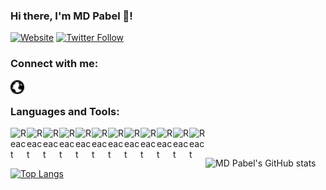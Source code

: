 ### Hi there, I'm MD Pabel 👋!

[![Website](https://img.shields.io/website?label=mdpabel.me&style=for-the-badge&url=https%3A%2F%2Fmdpabel.me)](http://mdpabel.me)
[![Twitter Follow](https://img.shields.io/twitter/follow/mdpabel?color=1DA1F2&logo=twitter&style=for-the-badge)](https://twitter.com/MDPabel72682382)

### Connect with me:

[<img align="left" alt="mdpabel.me" width="22px" src="https://raw.githubusercontent.com/iconic/open-iconic/master/svg/globe.svg" />][website]

<br />

### Languages and Tools:

[<img align="left" alt="React" width="26px" src="https://upload.wikimedia.org/wikipedia/commons/thumb/9/99/Unofficial_JavaScript_logo_2.svg/2048px-Unofficial_JavaScript_logo_2.svg.png" />]()

[<img align="left" alt="React" width="26px" src="https://seeklogo.com/images/R/react-logo-7B3CE81517-seeklogo.com.png" />]()

[<img align="left" alt="React" width="26px" src="https://upload.wikimedia.org/wikipedia/commons/thumb/9/99/Unofficial_JavaScript_logo_2.svg/2048px-Unofficial_JavaScript_logo_2.svg.png" />]()

[<img align="left" alt="React" width="26px" src="https://preview.redd.it/31b2ii8hchi31.jpg?auto=webp&s=309fe75e96212cf42c4120ca5adedaef52c41e01" />]()

[<img align="left" alt="React" width="26px" src="https://image.shutterstock.com/image-vector/data-structure-icon-simple-line-260nw-1868826031.jpg" />]()

[<img align="left" alt="React" width="26px" src="https://cdn1.vectorstock.com/i/thumb-large/82/30/algorithm-line-icon-on-white-background-editable-vector-33748230.jpg" />]()

[<img align="left" alt="React" width="26px" src="https://www.pngkit.com/png/detail/225-2254691_9kib-354x415-unnamed-mongodb-logo-svg.png" />]()

[<img align="left" alt="React" width="26px" src="https://static-00.iconduck.com/assets.00/npm-icon-512x512-qtfdrf37.png" />]()

[<img align="left" alt="React" width="26px" src="https://w7.pngwing.com/pngs/117/744/png-transparent-node-js-javascript-express-js-software-developer-react-network-code-angle-text-rectangle-thumbnail.png" />]()

[<img align="left" alt="React" width="26px" src="https://cdn.pixabay.com/photo/2017/08/05/11/16/logo-2582747_1280.png" />]()

[<img align="left" alt="React" width="26px" src="https://p.kindpng.com/picc/s/485-4850258_bootstrap-logo-png-image-free-download-searchpng-logos.png" />]()

[<img align="left" alt="React" width="26px" src="https://w7.pngwing.com/pngs/363/9/png-transparent-html-computer-icons-html-css-angle-text-logo.png" />]()

<br />
<br />

![MD Pabel's GitHub stats](https://github-readme-stats.vercel.app/api?username=mdpabel&count_private=true?theme=default) [![Top Langs](https://github-readme-stats.vercel.app/api/top-langs/?username=mdpabel&layout=compact)](https://github.com/anuraghazra/github-readme-stats)

[website]: https://mdpabel.me
[twitter]: https://twitter.com/MDPabel72682382
[facebook]: https://web.facebook.com/mdpabe1
[gmail]: mdpabel385@gmail.com
